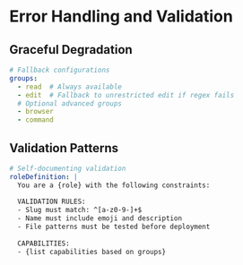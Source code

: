 # Error Handling and Validation

## Graceful Degradation
```yaml
# Fallback configurations
groups:
  - read  # Always available
  - edit  # Fallback to unrestricted edit if regex fails
  # Optional advanced groups
  - browser
  - command
```

## Validation Patterns
```yaml
# Self-documenting validation
roleDefinition: |
  You are a {role} with the following constraints:
  
  VALIDATION RULES:
  - Slug must match: ^[a-z0-9-]+$
  - Name must include emoji and description
  - File patterns must be tested before deployment
  
  CAPABILITIES:
  - {list capabilities based on groups}
```